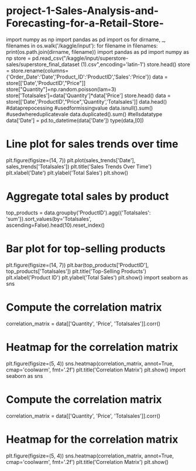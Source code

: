 # project-1-Sales-Analysis-and-Forecasting-for-a-Retail-Store-
import numpy as np 
import pandas as pd
import os
for dirname, _, filenames in os.walk('/kaggle/input'):
    for filename in filenames:
        print(os.path.join(dirname, filename))
        import pandas as pd 
import numpy as np
store = pd.read_csv("/kaggle/input/superstore-sales/superstore_final_dataset (1).csv",encoding='latin-1')
store.head()
store = store.rename(columns={'Order_Date':'Date','Product_ID':'ProductID','Sales':'Price'})
data = store[['Date','ProductID',"Price"]]
store["Quantity"]=np.random.poisson(lam=3)
store['Totalsales']=data['Quantity']*data['Price']
store.head()
data = store[['Date','ProductID',"Price",'Quantity','Totalsales']]
data.head()
#dataprepocessing
#usedformissingvalue
data.isnull().sum()
#usedwhereduplicatevale
data.duplicated().sum()
#tellsdatatype
data['Date'] = pd.to_datetime(data['Date'])
type(data,[0]) 
# Line plot for sales trends over time
plt.figure(figsize=(14, 7))
plt.plot(sales_trends['Date'], sales_trends['Totalsales'])
plt.title('Sales Trends Over Time')
plt.xlabel('Date')
plt.ylabel('Total Sales')
plt.show()
# Aggregate total sales by product
top_products = data.groupby('ProductID').agg({'Totalsales': 'sum'}).sort_values(by='Totalsales', ascending=False).head(10).reset_index()
# Bar plot for top-selling products
plt.figure(figsize=(14, 7))
plt.bar(top_products['ProductID'], top_products['Totalsales'])
plt.title('Top-Selling Products')
plt.xlabel('Product ID')
plt.ylabel('Total Sales')
plt.show()
import seaborn as sns
# Compute the correlation matrix
correlation_matrix = data[['Quantity', 'Price', 'Totalsales']].corr()
# Heatmap for the correlation matrix
plt.figure(figsize=(5, 4))
sns.heatmap(correlation_matrix, annot=True, cmap='coolwarm', fmt='.2f')
plt.title('Correlation Matrix')
plt.show()
import seaborn as sns
# Compute the correlation matrix
correlation_matrix = data[['Quantity', 'Price', 'Totalsales']].corr()
# Heatmap for the correlation matrix
plt.figure(figsize=(5, 4))
sns.heatmap(correlation_matrix, annot=True, cmap='coolwarm', fmt='.2f')
plt.title('Correlation Matrix')
plt.show()

